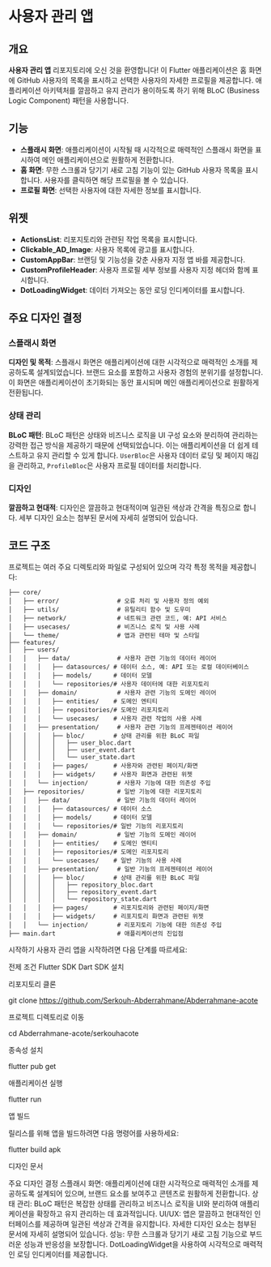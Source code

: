 # 사용자 관리 앱

## 개요

**사용자 관리 앱** 리포지토리에 오신 것을 환영합니다! 이 Flutter 애플리케이션은 홈 화면에 GitHub 사용자의 목록을 표시하고 선택한 사용자의 자세한 프로필을 제공합니다. 애플리케이션 아키텍처를 깔끔하고 유지 관리가 용이하도록 하기 위해 BLoC (Business Logic Component) 패턴을 사용합니다.

## 기능

- **스플래시 화면**: 애플리케이션이 시작될 때 시각적으로 매력적인 스플래시 화면을 표시하여 메인 애플리케이션으로 원활하게 전환합니다.
- **홈 화면**: 무한 스크롤과 당기기 새로 고침 기능이 있는 GitHub 사용자 목록을 표시합니다. 사용자를 클릭하면 해당 프로필을 볼 수 있습니다.
- **프로필 화면**: 선택한 사용자에 대한 자세한 정보를 표시합니다.

## 위젯

- **ActionsList**: 리포지토리와 관련된 작업 목록을 표시합니다.
- **Clickable_AD_Image**: 사용자 목록에 광고를 표시합니다.
- **CustomAppBar**: 브랜딩 및 기능성을 갖춘 사용자 지정 앱 바를 제공합니다.
- **CustomProfileHeader**: 사용자 프로필 세부 정보를 사용자 지정 헤더와 함께 표시합니다.
- **DotLoadingWidget**: 데이터 가져오는 동안 로딩 인디케이터를 표시합니다.

## 주요 디자인 결정

### 스플래시 화면

**디자인 및 목적**: 스플래시 화면은 애플리케이션에 대한 시각적으로 매력적인 소개를 제공하도록 설계되었습니다. 브랜드 요소를 포함하고 사용자 경험의 분위기를 설정합니다. 이 화면은 애플리케이션이 초기화되는 동안 표시되며 메인 애플리케이션으로 원활하게 전환됩니다.

### 상태 관리

**BLoC 패턴**: BLoC 패턴은 상태와 비즈니스 로직을 UI 구성 요소와 분리하여 관리하는 강력한 접근 방식을 제공하기 때문에 선택되었습니다. 이는 애플리케이션을 더 쉽게 테스트하고 유지 관리할 수 있게 합니다. `UserBloc`은 사용자 데이터 로딩 및 페이지 매김을 관리하고, `ProfileBloc`은 사용자 프로필 데이터를 처리합니다.

### 디자인

**깔끔하고 현대적**: 디자인은 깔끔하고 현대적이며 일관된 색상과 간격을 특징으로 합니다. 세부 디자인 요소는 첨부된 문서에 자세히 설명되어 있습니다.

## 코드 구조

프로젝트는 여러 주요 디렉토리와 파일로 구성되어 있으며 각각 특정 목적을 제공합니다:

```plaintext
├── core/
│   ├── error/                # 오류 처리 및 사용자 정의 예외
│   ├── utils/                # 유틸리티 함수 및 도우미
│   ├── network/              # 네트워크 관련 코드, 예: API 서비스
│   ├── usecases/             # 비즈니스 로직 및 사용 사례
│   └── theme/                # 앱과 관련된 테마 및 스타일
├── features/
│   ├── users/
│   │   ├── data/             # 사용자 관련 기능의 데이터 레이어
│   │   │   ├── datasources/ # 데이터 소스, 예: API 또는 로컬 데이터베이스
│   │   │   ├── models/      # 데이터 모델
│   │   │   └── repositories/# 사용자 데이터에 대한 리포지토리
│   │   ├── domain/           # 사용자 관련 기능의 도메인 레이어
│   │   │   ├── entities/    # 도메인 엔티티
│   │   │   ├── repositories/# 도메인 리포지토리
│   │   │   └── usecases/    # 사용자 관련 작업의 사용 사례
│   │   ├── presentation/     # 사용자 관련 기능의 프레젠테이션 레이어
│   │   │   ├── bloc/        # 상태 관리를 위한 BLoC 파일
│   │   │   │   ├── user_bloc.dart
│   │   │   │   ├── user_event.dart
│   │   │   │   └── user_state.dart
│   │   │   ├── pages/       # 사용자와 관련된 페이지/화면
│   │   │   ├── widgets/     # 사용자 화면과 관련된 위젯
│   │   └── injection/        # 사용자 기능에 대한 의존성 주입
│   ├── repositories/         # 일반 기능에 대한 리포지토리
│   │   ├── data/             # 일반 기능의 데이터 레이어
│   │   │   ├── datasources/ # 데이터 소스
│   │   │   ├── models/      # 데이터 모델
│   │   │   └── repositories/# 일반 기능의 리포지토리
│   │   ├── domain/           # 일반 기능의 도메인 레이어
│   │   │   ├── entities/    # 도메인 엔티티
│   │   │   ├── repositories/# 도메인 리포지토리
│   │   │   └── usecases/    # 일반 기능의 사용 사례
│   │   ├── presentation/     # 일반 기능의 프레젠테이션 레이어
│   │   │   ├── bloc/        # 상태 관리를 위한 BLoC 파일
│   │   │   │   ├── repository_bloc.dart
│   │   │   │   ├── repository_event.dart
│   │   │   │   └── repository_state.dart
│   │   │   ├── pages/       # 리포지토리와 관련된 페이지/화면
│   │   │   ├── widgets/     # 리포지토리 화면과 관련된 위젯
│   │   └── injection/        # 리포지토리 기능에 대한 의존성 주입
├── main.dart                 # 애플리케이션의 진입점
```
시작하기
사용자 관리 앱을 시작하려면 다음 단계를 따르세요:

전제 조건
Flutter SDK
Dart SDK
설치

리포지토리 클론

git clone https://github.com/Serkouh-Abderrahmane/Abderrahmane-acote

프로젝트 디렉토리로 이동

cd Abderrahmane-acote/serkouhacote

종속성 설치

flutter pub get

애플리케이션 실행

flutter run

앱 빌드

릴리스를 위해 앱을 빌드하려면 다음 명령어를 사용하세요:

flutter build apk

디자인 문서

주요 디자인 결정
스플래시 화면: 애플리케이션에 대한 시각적으로 매력적인 소개를 제공하도록 설계되어 있으며, 브랜드 요소를 보여주고 콘텐츠로 원활하게 전환합니다.
상태 관리: BLoC 패턴은 복잡한 상태를 관리하고 비즈니스 로직을 UI와 분리하여 애플리케이션을 확장하고 유지 관리하는 데 효과적입니다.
UI/UX: 앱은 깔끔하고 현대적인 인터페이스를 제공하며 일관된 색상과 간격을 유지합니다. 자세한 디자인 요소는 첨부된 문서에 자세히 설명되어 있습니다.
성능: 무한 스크롤과 당기기 새로 고침 기능으로 부드러운 성능과 반응성을 보장합니다. DotLoadingWidget을 사용하여 시각적으로 매력적인 로딩 인디케이터를 제공합니다.